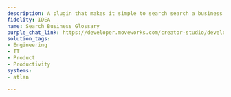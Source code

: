 ```yaml
---
description: A plugin that makes it simple to search search a business glossary.
fidelity: IDEA
name: Search Business Glossary
purple_chat_link: https://developer.moveworks.com/creator-studio/developer-tools/purple-chat-builder/?workspace=%7B%22title%22%3A%22My+Workspace%22%2C%22botSettings%22%3A%7B%22name%22%3A%22%22%2C%22imageUrl%22%3A%22%22%7D%2C%22mocks%22%3A%5B%7B%22id%22%3A7931%2C%22title%22%3A%22New+Mock%22%2C%22transcript%22%3A%7B%22messages%22%3A%5B%7B%22from%22%3A%22USER%22%2C%22text%22%3A%22I+came+across+CAC+in+a+recent+document+I+was+reading.+Can+you+share+how+we+calculate+this+and+link+me+to+any+additional+information%3F%22%7D%2C%7B%22from%22%3A%22BOT%22%2C%22text%22%3A%22%3Cp%3ESure%21+Calculating+Customer+Acquisition+Cost+%28CAC%29+involves+dividing+the+total+costs+associated+with+acquiring+more+customers+by+the+number+of+new+customers+gained+in+that+period.+Here%27s+how+we+do+it%3A%3Cbr%3E%3C%2Fp%3E%22%2C%22cards%22%3A%5B%7B%22title%22%3A%22%3Cp%3ECAC+Calculation+Formula%3Cbr%3E%3C%2Fp%3E%22%2C%22text%22%3A%22%3Cp%3E%3Cb%3ETotal+Marketing+and+Sales+Costs%3C%2Fb%3E+divided+by+%3Cb%3ENumber+of+New+Customers+Acquired%3C%2Fb%3E.+Costs+include+campaign+costs%2C+salaries%2C+commissions%2C+bonuses%2C+and+overheads+for+the+period+in+question.%3Cbr%3E%3C%2Fp%3E%22%7D%2C%7B%22buttons%22%3A%5B%7B%22style%22%3A%22PRIMARY%22%2C%22text%22%3A%22Visit+Atlan+for+More+Info%22%7D%5D%7D%5D%7D%5D%2C%22settings%22%3A%7B%22colorStyle%22%3A%22LIGHT%22%2C%22startTime%22%3A%2211%3A43%2BAM%22%2C%22defaultPerson%22%3A%22GWEN%22%2C%22editable%22%3Atrue%2C%22botName%22%3A%22%22%2C%22botImageUrl%22%3A%22%22%7D%7D%7D%5D%7D
solution_tags:
- Engineering
- IT
- Product
- Productivity
systems:
- atlan

---
```

